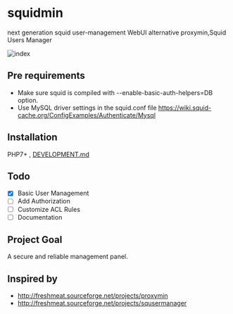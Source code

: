 # squidmin
next generation squid user-management WebUI alternative proxymin,Squid Users Manager

![index](https://user-images.githubusercontent.com/7544687/79716113-a3db6000-8310-11ea-8f53-3f512e02aa46.PNG)


## Pre requirements
- Make sure squid is compiled with --enable-basic-auth-helpers=DB option.
- Use MySQL driver settings in the squid.conf file
https://wiki.squid-cache.org/ConfigExamples/Authenticate/Mysql

## Installation
PHP7+ , [DEVELOPMENT.md](DEVELOPMENT.md) 

## Todo
- [x] Basic User Management
- [ ] Add Authorization
- [ ] Customize ACL Rules
- [ ] Documentation

## Project Goal
A secure and reliable management panel.

## Inspired by
- http://freshmeat.sourceforge.net/projects/proxymin
- http://freshmeat.sourceforge.net/projects/squsermanager